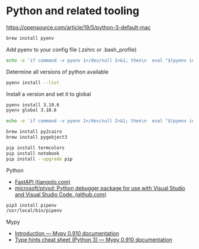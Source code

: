 # Python and related tooling

https://opensource.com/article/19/5/python-3-default-mac

```bash
brew install pyenv
```

Add pyenv to your config file (.zshrc or .bash_profile)

```bash
echo -e 'if command -v pyenv 1>/dev/null 2>&1; then\n  eval "$(pyenv init --path)"\nfi' >> ~/.zshrc
```

Determine all versions of python available

```bash
pyenv install --list
```

Install a version and set it to global

```bash
pyenv install 3.10.6
pyenv global 3.10.6

echo -e 'if command -v pyenv 1>/dev/null 2>&1; then\n  eval "$(pyenv init -)"\nfi' >> ~/.zshrc

```

```bash
brew install py2cairo
brew install pygobject3
```

```bash
pip install termcolors
pip install notebook
pip install --upgrade pip
```

Python

- [FastAPI (tiangolo.com)](https://fastapi.tiangolo.com/)
- [microsoft/ptvsd: Python debugger package for use with Visual Studio and Visual Studio Code. (github.com)](https://github.com/Microsoft/ptvsd)

```bash
pip3 install pipenv
/usr/local/bin/pipenv
```

Mypy

- [Introduction — Mypy 0.910 documentation](https://mypy.readthedocs.io/en/stable/introduction.html)
- [Type hints cheat sheet (Python 3) — Mypy 0.910 documentation](https://mypy.readthedocs.io/en/stable/cheat_sheet_py3.html)
